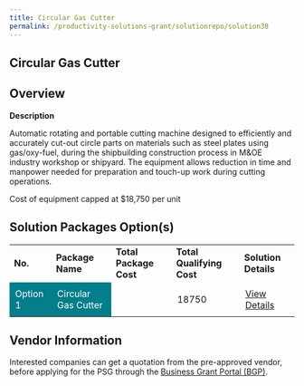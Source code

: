 ```yaml
---
title: Circular Gas Cutter
permalink: /productivity-solutions-grant/solutionrepo/solution38
---
```


## Circular Gas Cutter

## Overview

**Description**

Automatic rotating and portable cutting machine designed to efficiently and accurately cut-out circle parts on materials such as steel plates using gas/oxy-fuel, during the shipbuilding construction process in M&OE industry workshop or shipyard. The equipment allows reduction in time and manpower needed for preparation and touch-up work during cutting operations. 

Cost of equipment capped at $18,750 per unit 

## Solution Packages Option(s)

<table>
<tr>
<td><b>No.</b></td>
<td><b>Package Name</b></td>
<td><b>Total Package Cost</b></td>
<td><b>Total Qualifying Cost</b></td>
<td><b>Solution Details</b></td>
</tr>
<tr>
<td style='padding: 10px; background-color: #037E8A; color: #FFFFFF;'>Option 1</td>
<td style='padding: 10px; background-color: #037E8A; color: #FFFFFF;'>Circular Gas Cutter</td>
<td style='padding: 10px;'></td>
<td style='padding: 10px;'>18750</td>
<td style='padding: 10px;'><a href='' target='_blank'>View Details</a></td>
</tr>
</table>

## Vendor Information

 

Interested companies can get a quotation from the pre-approved vendor, before applying for the PSG through the <a href='https://www.businessgrants.gov.sg/' target='_blank' rel='noopener'>Business Grant Portal (BGP)</a>.

<script src="/jquery/resize-tables.js"></script>
